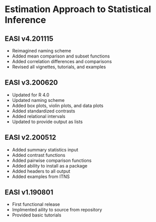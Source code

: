 # Estimation Approach to Statistical Inference

## EASI v4.201115

- Reimagined naming scheme
- Added mean comparison and subset functions
- Added correlation differences and comparisons
- Revised all vignettes, tutorials, and examples

## EASI v3.200620

- Updated for R 4.0
- Updated naming scheme
- Added box plots, violin plots, and data plots
- Added standardized contrasts
- Added relational intervals
- Updated to provide output as lists

## EASI v2.200512

- Added summary statistics input
- Added contrast functions
- Added pairwise comparison functions
- Added ability to install as a package
- Added headers to all output
- Added examples from ITNS

## EASI v1.190801

- First functional release
- Implmented aility to source from repository
- Provided basic tutorials
